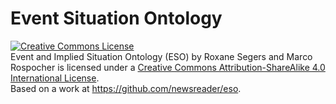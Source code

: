 Event Situation Ontology
========================

<a rel="license" href="http://creativecommons.org/licenses/by-sa/4.0/"><img alt="Creative Commons License" style="border-width:0" src="https://i.creativecommons.org/l/by-sa/4.0/88x31.png" /></a><br /><span xmlns:dct="http://purl.org/dc/terms/" property="dct:title">Event and Implied Situation Ontology (ESO)</span> by <span xmlns:cc="http://creativecommons.org/ns#" property="cc:attributionName">Roxane Segers and Marco Rospocher</span> is licensed under a <a rel="license" href="http://creativecommons.org/licenses/by-sa/4.0/">Creative Commons Attribution-ShareAlike 4.0 International License</a>.<br />Based on a work at <a xmlns:dct="http://purl.org/dc/terms/" href="https://github.com/newsreader/eso" rel="dct:source">https://github.com/newsreader/eso</a>.

